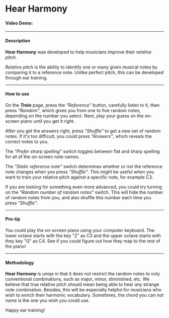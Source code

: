 # Hear Harmony
#### Video Demo:  <URL HERE>

---

#### Description

**Hear Harmony** was developed to help musicians improve their *relative pitch*. 

*Relative pitch* is the ability to identify one or many given musical notes by comparing it to a reference note. Unlike perfect pitch, this can be developed through ear training.

---

#### How to use

On the ***Train*** page, press the *"Reference"* button, carefully listen to it, then press *"Random"*, which gives you from one to five random notes, depending on the number you select. Next, play your guess on the on-screen piano until you get it right.

After you get the answers right, press *"Shuffle"* to get a new set of random notes. If it's too difficult, you could press *"Answers"*, which reveals the correct notes to you.

The *"Prefer sharp spelling"* switch toggles between flat and sharp spelling for all of the on-screen note names.

The *"Static reference note"* switch determines whether or not the reference note changes when you press *"Shuffle"*. This might be useful when you want to train your relative pitch against a specific note, for example C3.

If you are looking for something even more advanced, you could try turning on the *"Random number of random notes"* switch. This will hide the number of random notes from you, and also shuffle this number each time you press *"Shuffle"*. 

---
#### Pro-tip

You could play the on-screen piano using your computer keyboard. The lower octave starts with the key "Z" as C3 and the upper octave starts with they key "Q" as C4. See if you could figure out how they map to the rest of the piano!

---

#### Methodology

**Hear Harmony** is uniqe in that it does not restrict the random notes to only conventional combinations, such as major, minor, diminished, etc. We believe that true relative pitch should mean being able to hear any strange note combination. Besides, this will be especially helpful for musicians who wish to enrich their harmonic vocabulary. Sometimes, the chord you can not name is the one you wish you could use.

Happy ear training!

